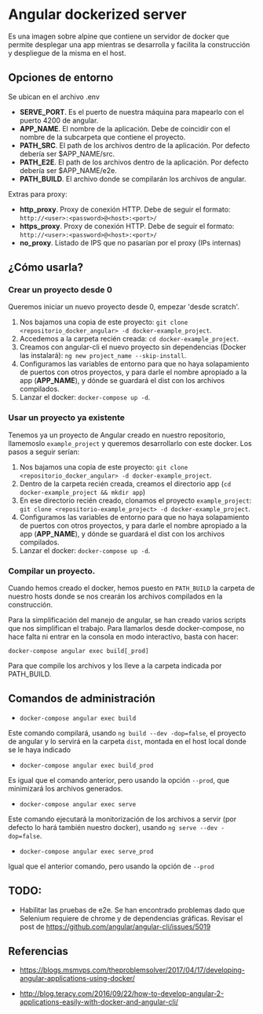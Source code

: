 # Angular dockerized server
Es una imagen sobre alpine que contiene un servidor de docker que permite desplegar una app mientras se desarrolla y facilita la construcción y despliegue de la misma en el host.

## Opciones de entorno
Se ubican en el archivo .env
* **SERVE_PORT**. Es el puerto de nuestra máquina para mapearlo con el puerto 4200 de angular.
* **APP_NAME**. El nombre de la aplicación. Debe de coincidir con el nombre de la subcarpeta que contiene el proyecto.
* **PATH_SRC**. El path de los archivos dentro de la aplicación. Por defecto debería ser $APP\_NAME/src.
* **PATH_E2E**. El path de los archivos dentro de la aplicación. Por defecto debería ser $APP\_NAME/e2e.
* **PATH_BUILD**. El archivo donde se compilarán los archivos de angular.

Extras para proxy:
* **http_proxy**. Proxy de conexión HTTP. Debe de seguir el formato: `http://<user>:<password>@<host>:<port>/`
* **https_proxy**. Proxy de conexión HTTP. Debe de seguir el formato: `http://<user>:<password>@<host>:<port>/`
* **no_proxy**. Listado de IPS que no pasarían por el proxy (IPs internas)

## ¿Cómo usarla?

### Crear un proyecto desde 0

Queremos iniciar un nuevo proyecto desde 0, empezar 'desde scratch'.

1. Nos bajamos una copia de este proyecto: `git clone <repositorio_docker_angular> -d docker-example_project`.
2. Accedemos a la carpeta recién creada: `cd docker-example_project`.
3. Creamos con angular-cli el nuevo proyecto sin dependencias (Docker las instalará): `ng new project_name --skip-install`.
4. Configuramos las variables de entorno para que no haya solapamiento de puertos con otros proyectos, y para darle el nombre apropiado a la app (**APP_NAME**), y dónde se guardará el dist con los archivos compilados.
5. Lanzar el docker: `docker-compose up -d`.

### Usar un proyecto ya existente

Tenemos ya un proyecto de Angular creado en nuestro repositorio, llamemoslo `example_project` y queremos desarrollarlo con este docker. Los pasos a seguir serían:

1. Nos bajamos una copia de este proyecto: `git clone <repositorio_docker_angular> -d docker-example_project`.
2. Dentro de la carpeta recién creada, creamos el directorio app (`cd docker-example_project && mkdir app`)
3. En ese directorio recién creado, clonamos el proyecto `example_project`: `git clone <repositorio-example_project> -d docker-example_project`.
4. Configuramos las variables de entorno para que no haya solapamiento de puertos con otros proyectos, y para darle el nombre apropiado a la app (**APP_NAME**), y dónde se guardará el dist con los archivos compilados.
5. Lanzar el docker: `docker-compose up -d`.

### Compilar un proyecto.

Cuando hemos creado el docker, hemos puesto en `PATH_BUILD` la carpeta de nuestro hosts donde se nos crearán los archivos compilados en la construcción.

Para la simplificación del manejo de angular, se han creado varios scripts que nos simplifican el trabajo. Para llamarlos desde docker-compose, no hace falta ni entrar en la consola en modo interactivo, basta con hacer:

```docker-compose angular exec build[_prod]```

Para que compile los archivos y los lleve a la carpeta indicada por PATH_BUILD.

## Comandos de administración

* `docker-compose angular exec build`

Este comando compilará, usando `ng build --dev -dop=false`, el proyecto de angular y lo servirá en la carpeta `dist`, montada en el host local donde se le haya indicado

* `docker-compose angular exec build_prod`

Es igual que el comando anterior, pero usando la opción `--prod`, que minimizará los archivos generados.

* `docker-compose angular exec serve`

Este comando ejecutará la monitorización de los archivos a servir (por defecto lo hará también nuestro docker), usando `ng serve --dev -dop=false`.

* `docker-compose angular exec serve_prod`

Igual que el anterior comando, pero usando la opción de `--prod`

## TODO:

* Habilitar las pruebas de e2e. Se han encontrado problemas dado que Selenium requiere de chrome y de dependencias gráficas. Revisar el post de https://github.com/angular/angular-cli/issues/5019

## Referencias

* https://blogs.msmvps.com/theproblemsolver/2017/04/17/developing-angular-applications-using-docker/

* http://blog.teracy.com/2016/09/22/how-to-develop-angular-2-applications-easily-with-docker-and-angular-cli/

